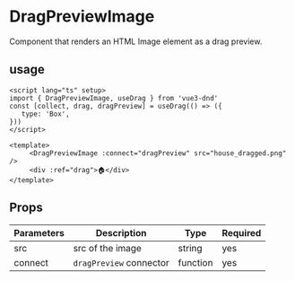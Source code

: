 # DragPreviewImage

Component that renders an HTML Image element as a drag preview.

## usage
````vue
<script lang="ts" setup>
import { DragPreviewImage, useDrag } from 'vue3-dnd'
const [collect, drag, dragPreview] = useDrag(() => ({
   type: 'Box',
}))
</script>

<template>
     <DragPreviewImage :connect="dragPreview" src="house_dragged.png" />
     <div :ref="drag">🏠</div>
</template>
````


## Props
| Parameters | Description | Type | Required |
|---------|-----------------|----------|------|
| src | src of the image | string | yes |
| connect | `dragPreview` connector | function | yes |
